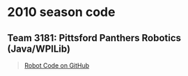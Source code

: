 # 2010 season code

## Team 3181: Pittsford Panthers Robotics (Java/WPILib)
> [Robot Code on GitHub](https://github.com/Pittsford-Robotics-3181/demoman2010)
